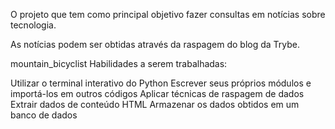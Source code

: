 O projeto que tem como principal objetivo fazer consultas em notícias sobre tecnologia.

As notícias podem ser obtidas através da raspagem do blog da Trybe.

mountain_bicyclist Habilidades a serem trabalhadas:

Utilizar o terminal interativo do Python
Escrever seus próprios módulos e importá-los em outros códigos
Aplicar técnicas de raspagem de dados
Extrair dados de conteúdo HTML
Armazenar os dados obtidos em um banco de dados
